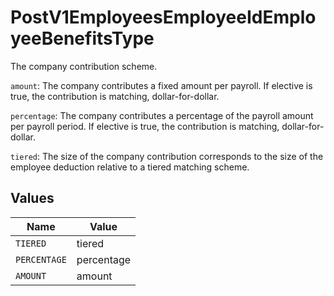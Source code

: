 # PostV1EmployeesEmployeeIdEmployeeBenefitsType

The company contribution scheme.

`amount`: The company contributes a fixed amount per payroll. If elective is true, the contribution is matching, dollar-for-dollar.

`percentage`: The company contributes a percentage of the payroll amount per payroll period. If elective is true, the contribution is matching, dollar-for-dollar.

`tiered`: The size of the company contribution corresponds to the size of the employee deduction relative to a tiered matching scheme.


## Values

| Name         | Value        |
| ------------ | ------------ |
| `TIERED`     | tiered       |
| `PERCENTAGE` | percentage   |
| `AMOUNT`     | amount       |